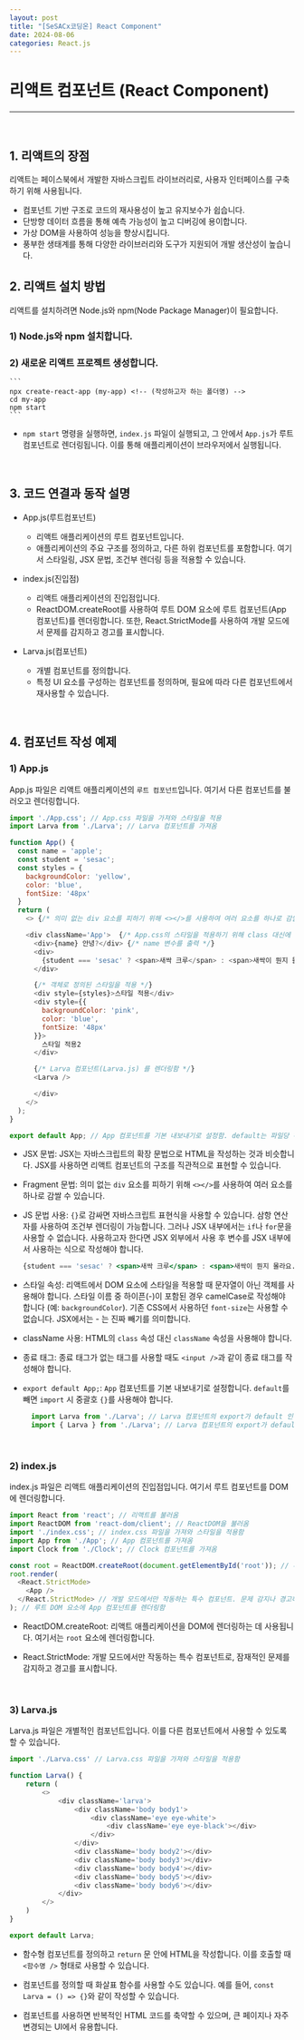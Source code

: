 ```yaml
---
layout: post  
title: "[SeSACx코딩온] React Component"  
date: 2024-08-06  
categories: React.js  
---
```


# 리액트 컴포넌트 (React Component)

<hr>
<br>

## 1. 리액트의 장점

리액트는 페이스북에서 개발한 자바스크립트 라이브러리로, 사용자 인터페이스를 구축하기 위해 사용됩니다.

- 컴포넌트 기반 구조로 코드의 재사용성이 높고 유지보수가 쉽습니다.
- 단방향 데이터 흐름을 통해 예측 가능성이 높고 디버깅에 용이합니다.
- 가상 DOM을 사용하여 성능을 향상시킵니다.
- 풍부한 생태계를 통해 다양한 라이브러리와 도구가 지원되어 개발 생산성이 높습니다.

## 2. 리액트 설치 방법

리액트를 설치하려면 Node.js와 npm(Node Package Manager)이 필요합니다.

### 1) Node.js와 npm 설치합니다.

### 2) 새로운 리액트 프로젝트 생성합니다.

    ```
    npx create-react-app (my-app) <!-- (작성하고자 하는 폴더명) -->    
    cd my-app
    npm start
    ```
- `npm start` 명령을 실행하면, `index.js` 파일이 실행되고, 그 안에서 `App.js`가 루트 컴포넌트로 렌더링됩니다. 이를 통해 애플리케이션이 브라우저에서 실행됩니다.

<br>

## 3. 코드 연결과 동작 설명

- App.js(루트컴포넌트)
    - 리액트 애플리케이션의 루트 컴포넌트입니다. 
    - 애플리케이션의 주요 구조를 정의하고, 다른 하위 컴포넌트를 포함합니다. 여기서 스타일링, JSX 문법, 조건부 렌더링 등을 적용할 수 있습니다.

- index.js(진입점)
    - 리액트 애플리케이션의 진입점입니다. 
    - ReactDOM.createRoot를 사용하여 루트 DOM 요소에 루트 컴포넌트(App 컴포넌트)를 렌더링합니다. 또한, React.StrictMode를 사용하여 개발 모드에서 문제를 감지하고 경고를 표시합니다.

- Larva.js(컴포넌트)
    - 개별 컴포넌트를 정의합니다. 
    - 특정 UI 요소를 구성하는 컴포넌트를 정의하며, 필요에 따라 다른 컴포넌트에서 재사용할 수 있습니다.

<br>

## 4. 컴포넌트 작성 예제

### 1) App.js

App.js 파일은 리액트 애플리케이션의 `루트 컴포넌트`입니다. 여기서 다른 컴포넌트를 불러오고 렌더링합니다.

```js
import './App.css'; // App.css 파일을 가져와 스타일을 적용
import Larva from './Larva'; // Larva 컴포넌트를 가져옴

function App() {
  const name = 'apple';
  const student = 'sesac';
  const styles = {
    backgroundColor: 'yellow',
    color: 'blue',
    fontSize: '48px'
  }
  return (
    <> {/* 의미 없는 div 요소를 피하기 위해 <></>를 사용하여 여러 요소를 하나로 감쌀 수 있음 */}

    <div className='App'>  {/* App.css의 스타일을 적용하기 위해 class 대신에 className을 사용 */}
      <div>{name} 안녕?</div> {/* name 변수를 출력 */}
      <div>
        {student === 'sesac' ? <span>새싹 크루</span> : <span>새싹이 뭔지 몰라요..</span>} {/* student 변수에 따라 조건부 렌더링을 수행 */}
      </div>

      {/* 객체로 정의된 스타일을 적용 */}
      <div style={styles}>스타일 적용</div> 
      <div style={{
        backgroundColor: 'pink',
        color: 'blue',
        fontSize: '48px'
      }}>
        스타일 적용2
      </div>

      {/* Larva 컴포넌트(Larva.js) 를 렌더링함 */}
      <Larva /> 

      </div>
    </>
  );
}

export default App; // App 컴포넌트를 기본 내보내기로 설정함. default는 파일당 하나만 사용할 수 있음.
```

- JSX 문법: JSX는 자바스크립트의 확장 문법으로 HTML을 작성하는 것과 비슷합니다. JSX를 사용하면 리액트 컴포넌트의 구조를 직관적으로 표현할 수 있습니다.

- Fragment 문법: 의미 없는 `div` 요소를 피하기 위해 `<></>`를 사용하여 여러 요소를 하나로 감쌀 수 있습니다. 

- JS 문법 사용: `{}`로 감싸면 자바스크립트 표현식을 사용할 수 있습니다. 삼항 연산자를 사용하여 조건부 렌더링이 가능합니다. 그러나 JSX 내부에서는 `if`나 `for`문을 사용할 수 없습니다. 사용하고자 한다면 JSX 외부에서 사용 후 변수를 JSX 내부에서 사용하는 식으로 작성해야 합니다.

  ```jsx
  {student === 'sesac' ? <span>새싹 크루</span> : <span>새싹이 뭔지 몰라요..</span>}
  ```

- 스타일 속성: 리액트에서 DOM 요소에 스타일을 적용할 때 문자열이 아닌 객체를 사용해야 합니다. 스타일 이름 중 하이픈(-)이 포함된 경우 camelCase로 작성해야 합니다 (예: `backgroundColor`). 기존 CSS에서 사용하던 `font-size`는 사용할 수 없습니다. JSX에서는 - 는 진짜 빼기를 의미합니다.

- className 사용: HTML의 `class` 속성 대신 `className` 속성을 사용해야 합니다.

- 종료 태그: 종료 태그가 없는 태그를 사용할 때도 `<input />`과 같이 종료 태그를 작성해야 합니다.

- `export default App;`: `App` 컴포넌트를 기본 내보내기로 설정합니다. `default`를 빼면 `import` 시 중괄호 `{}`를 사용해야 합니다.

  ```js
    import Larva from './Larva'; // Larva 컴포넌트의 export가 default 인 경우
    import { Larva } from './Larva'; // Larva 컴포넌트의 export가 default가 아닌 경우
  ```

<br>

### 2) index.js

index.js 파일은 리액트 애플리케이션의 진입점입니다. 여기서 루트 컴포넌트를 DOM에 렌더링합니다.

```js
import React from 'react'; // 리액트를 불러옴
import ReactDOM from 'react-dom/client'; // ReactDOM을 불러옴
import './index.css'; // index.css 파일을 가져와 스타일을 적용함
import App from './App'; // App 컴포넌트를 가져옴
import Clock from './Clock'; // Clock 컴포넌트를 가져옴

const root = ReactDOM.createRoot(document.getElementById('root')); // 루트 DOM 요소를 생성함
root.render(
  <React.StrictMode>
    <App />
  </React.StrictMode> // 개발 모드에서만 작동하는 특수 컴포넌트. 문제 감지나 경고하기 위해 사용
); // 루트 DOM 요소에 App 컴포넌트를 렌더링함
```

- ReactDOM.createRoot: 리액트 애플리케이션을 DOM에 렌더링하는 데 사용됩니다. 여기서는 `root` 요소에 렌더링합니다.

- React.StrictMode: 개발 모드에서만 작동하는 특수 컴포넌트로, 잠재적인 문제를 감지하고 경고를 표시합니다. 

<br>

### 3) Larva.js

Larva.js 파일은 개별적인 컴포넌트입니다. 이를 다른 컴포넌트에서 사용할 수 있도록 할 수 있습니다.

```js
import './Larva.css' // Larva.css 파일을 가져와 스타일을 적용함

function Larva() {
    return (
        <>
            <div className='larva'>
                <div className='body body1'>
                    <div className='eye eye-white'>
                        <div className='eye eye-black'></div>
                    </div>
                </div>
                <div className='body body2'></div>
                <div className='body body3'></div>
                <div className='body body4'></div>
                <div className='body body5'></div>
                <div className='body body6'></div>
            </div>
        </>
    )
}

export default Larva;
```

- 함수형 컴포넌트를 정의하고 `return` 문 안에 HTML을 작성합니다. 이를 호출할 때 `<함수명 />` 형태로 사용할 수 있습니다.

- 컴포넌트를 정의할 때 화살표 함수를 사용할 수도 있습니다. 예를 들어, `const Larva = () => {}`와 같이 작성할 수 있습니다.

- 컴포넌트를 사용하면 반복적인 HTML 코드를 축약할 수 있으며, 큰 페이지나 자주 변경되는 UI에서 유용합니다.
